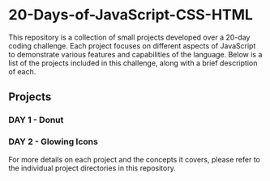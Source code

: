 # 20-Days-of-JavaScript-CSS-HTML

This repository is a collection of small projects developed over a 20-day coding challenge. Each project focuses on different aspects of JavaScript to demonstrate various features and capabilities of the language. Below is a list of the projects included in this challenge, along with a brief description of each.

## Projects

### DAY 1 - Donut

### DAY 2 - Glowing Icons

For more details on each project and the concepts it covers, please refer to the individual project directories in this repository.
